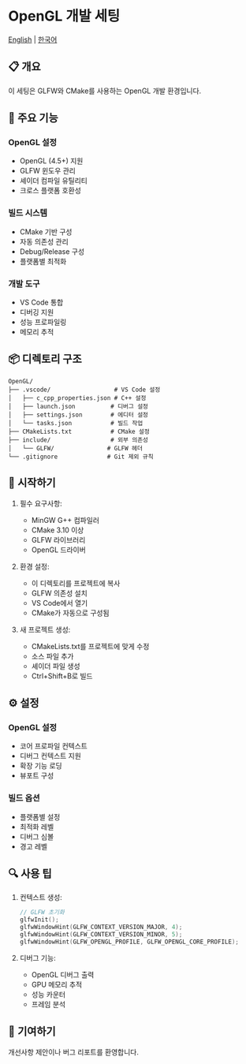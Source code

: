 # OpenGL 개발 세팅

[English](README.en.md) | [한국어](README.md)

## 📋 개요

이 세팅은 GLFW와 CMake를 사용하는 OpenGL 개발 환경입니다.

## 🔧 주요 기능

### OpenGL 설정

- OpenGL (4.5+) 지원
- GLFW 윈도우 관리
- 셰이더 컴파일 유틸리티
- 크로스 플랫폼 호환성

### 빌드 시스템

- CMake 기반 구성
- 자동 의존성 관리
- Debug/Release 구성
- 플랫폼별 최적화

### 개발 도구

- VS Code 통합
- 디버깅 지원
- 성능 프로파일링
- 메모리 추적

## 📦 디렉토리 구조

```
OpenGL/
├── .vscode/                  # VS Code 설정
│   ├── c_cpp_properties.json # C++ 설정
│   ├── launch.json          # 디버그 설정
│   ├── settings.json        # 에디터 설정
│   └── tasks.json           # 빌드 작업
├── CMakeLists.txt           # CMake 설정
├── include/                 # 외부 의존성
│   └── GLFW/               # GLFW 헤더
└── .gitignore              # Git 제외 규칙
```

## 🚀 시작하기

1. 필수 요구사항:

   - MinGW G++ 컴파일러
   - CMake 3.10 이상
   - GLFW 라이브러리
   - OpenGL 드라이버

2. 환경 설정:

   - 이 디렉토리를 프로젝트에 복사
   - GLFW 의존성 설치
   - VS Code에서 열기
   - CMake가 자동으로 구성됨

3. 새 프로젝트 생성:
   - CMakeLists.txt를 프로젝트에 맞게 수정
   - 소스 파일 추가
   - 셰이더 파일 생성
   - Ctrl+Shift+B로 빌드

## ⚙️ 설정

### OpenGL 설정

- 코어 프로파일 컨텍스트
- 디버그 컨텍스트 지원
- 확장 기능 로딩
- 뷰포트 구성

### 빌드 옵션

- 플랫폼별 설정
- 최적화 레벨
- 디버그 심볼
- 경고 레벨

## 🔍 사용 팁

1. 컨텍스트 생성:

   ```cpp
   // GLFW 초기화
   glfwInit();
   glfwWindowHint(GLFW_CONTEXT_VERSION_MAJOR, 4);
   glfwWindowHint(GLFW_CONTEXT_VERSION_MINOR, 5);
   glfwWindowHint(GLFW_OPENGL_PROFILE, GLFW_OPENGL_CORE_PROFILE);
   ```

2. 디버그 기능:
   - OpenGL 디버그 출력
   - GPU 메모리 추적
   - 성능 카운터
   - 프레임 분석

## 🤝 기여하기

개선사항 제안이나 버그 리포트를 환영합니다.

